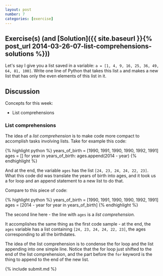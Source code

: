 ```yaml
---
layout: post
number: 7
categories: [exercise]
---
```


## Exercise(s) (and [Solution]({{ site.baseurl }}{% post_url 2014-03-26-07-list-comprehensions-solutions %}))

Let's say I give you a list saved in a variable: `a = [1, 4, 9, 16, 25, 36, 49, 64, 81, 100]`. Write one line of Python that takes this list `a` and makes a new list that has only the even elements of this list in it. 

## Discussion

Concepts for this week:

* List comprehensions

### List comprehensions

The idea of a *list comprehension* is to make code more compact to accomplish tasks involving lists. Take for example this code: 

{% highlight python %}
  years_of_birth = [1990, 1991, 1990, 1990, 1992, 1991]
  ages = []
  for year in years_of_birth: 
    ages.append(2014 - year)
{% endhighlight %}

And at the end, the variable `ages` has the list `[24, 23, 24, 24, 22, 23]`. What this code did was translate the years of birth into ages, and it took us a for loop and an append statement to a new list to do that. 

Compare to this piece of code: 

{% highlight python %}
  years_of_birth = [1990, 1991, 1990, 1990, 1992, 1991]
  ages = [2014 - year for year in years_of_birth]
{% endhighlight %}

The second line here - the line with `ages` is a *list comprehension.*

It accomplishes the same thing as the first code sample - at the end, the `ages` variable has a list containing `[24, 23, 24, 24, 22, 23]`, the ages corresponding to all the birthdates. 

The idea of the list comprehension is to condense the for loop and the list appending into one simple line. Notice that the for loop just shifted to the end of the list comprehension, and the part before the `for` keyword is the thing to append to the end of the new list. 

{% include submit.md %}